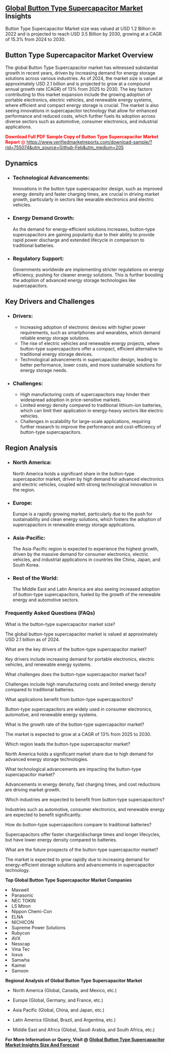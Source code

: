 <h2><a href="https://www.verifiedmarketreports.com/download-sample/?rid=755074&amp;utm_source=Github&amp;utm_medium=205" target="_blank">Global Button Type Supercapacitor Market</a> Insights</h2><p>Button Type Supercapacitor Market size was valued at USD 1.2 Billion in 2022 and is projected to reach USD 3.5 Billion by 2030, growing at a CAGR of 15.3% from 2024 to 2030.</p><p> <h2>Button Type Supercapacitor Market Overview</h2> <p>The global Button Type Supercapacitor market has witnessed substantial growth in recent years, driven by increasing demand for energy storage solutions across various industries. As of 2024, the market size is valued at approximately USD 2.1 billion and is projected to grow at a compound annual growth rate (CAGR) of 13% from 2025 to 2030. The key factors contributing to this market expansion include the growing adoption of portable electronics, electric vehicles, and renewable energy systems, where efficient and compact energy storage is crucial. The market is also seeing innovations in supercapacitor technology that allow for enhanced performance and reduced costs, which further fuels its adoption across diverse sectors such as automotive, consumer electronics, and industrial applications.</p> <p><p><span class=""><span style="color: #ff0000;"><strong>Download Full PDF Sample Copy of Button Type Supercapacitor Market Report</strong> @ </span><a href="https://www.verifiedmarketreports.com/download-sample/?rid=755074&amp;utm_source=Github-Feb&amp;utm_medium=205" target="_blank">https://www.verifiedmarketreports.com/download-sample/?rid=755074&amp;utm_source=Github-Feb&amp;utm_medium=205</a></span></p></p> <h2>Dynamics</h2> <ul> <li><h3>Technological Advancements:</h3> Innovations in the button type supercapacitor design, such as improved energy density and faster charging times, are crucial in driving market growth, particularly in sectors like wearable electronics and electric vehicles.</li> <li><h3>Energy Demand Growth:</h3> As the demand for energy-efficient solutions increases, button-type supercapacitors are gaining popularity due to their ability to provide rapid power discharge and extended lifecycle in comparison to traditional batteries.</li> <li><h3>Regulatory Support:</h3> Governments worldwide are implementing stricter regulations on energy efficiency, pushing for cleaner energy solutions. This is further boosting the adoption of advanced energy storage technologies like supercapacitors.</li> </ul> <h2>Key Drivers and Challenges</h2> <ul> <li><h3>Drivers:</h3> <ul> <li>Increasing adoption of electronic devices with higher power requirements, such as smartphones and wearables, which demand reliable energy storage solutions.</li> <li>The rise of electric vehicles and renewable energy projects, where button-type supercapacitors offer a compact, efficient alternative to traditional energy storage devices.</li> <li>Technological advancements in supercapacitor design, leading to better performance, lower costs, and more sustainable solutions for energy storage needs.</li> </ul> </li> <li><h3>Challenges:</h3> <ul> <li>High manufacturing costs of supercapacitors may hinder their widespread adoption in price-sensitive markets.</li> <li>Limited energy density compared to traditional lithium-ion batteries, which can limit their application in energy-heavy sectors like electric vehicles.</li> <li>Challenges in scalability for large-scale applications, requiring further research to improve the performance and cost-efficiency of button-type supercapacitors.</li> </ul> </li> </ul> <h2>Region Analysis</h2> <ul> <li><h3>North America:</h3> North America holds a significant share in the button-type supercapacitor market, driven by high demand for advanced electronics and electric vehicles, coupled with strong technological innovation in the region.</li> <li><h3>Europe:</h3> Europe is a rapidly growing market, particularly due to the push for sustainability and clean energy solutions, which fosters the adoption of supercapacitors in renewable energy storage applications.</li> <li><h3>Asia-Pacific:</h3> The Asia-Pacific region is expected to experience the highest growth, driven by the massive demand for consumer electronics, electric vehicles, and industrial applications in countries like China, Japan, and South Korea.</li> <li><h3>Rest of the World:</h3> The Middle East and Latin America are also seeing increased adoption of button-type supercapacitors, fueled by the growth of the renewable energy and automotive sectors.</li> </ul> <h3>Frequently Asked Questions (FAQs)</h3> <p>What is the button-type supercapacitor market size?</p> <p>The global button-type supercapacitor market is valued at approximately USD 2.1 billion as of 2024.</p> <p>What are the key drivers of the button-type supercapacitor market?</p> <p>Key drivers include increasing demand for portable electronics, electric vehicles, and renewable energy systems.</p> <p>What challenges does the button-type supercapacitor market face?</p> <p>Challenges include high manufacturing costs and limited energy density compared to traditional batteries.</p> <p>What applications benefit from button-type supercapacitors?</p> <p>Button-type supercapacitors are widely used in consumer electronics, automotive, and renewable energy systems.</p> <p>What is the growth rate of the button-type supercapacitor market?</p> <p>The market is expected to grow at a CAGR of 13% from 2025 to 2030.</p> <p>Which region leads the button-type supercapacitor market?</p> <p>North America holds a significant market share due to high demand for advanced energy storage technologies.</p> <p>What technological advancements are impacting the button-type supercapacitor market?</p> <p>Advancements in energy density, fast charging times, and cost reductions are driving market growth.</p> <p>Which industries are expected to benefit from button-type supercapacitors?</p> <p>Industries such as automotive, consumer electronics, and renewable energy are expected to benefit significantly.</p> <p>How do button-type supercapacitors compare to traditional batteries?</p> <p>Supercapacitors offer faster charge/discharge times and longer lifecycles, but have lower energy density compared to batteries.</p> <p>What are the future prospects of the button-type supercapacitor market?</p> <p>The market is expected to grow rapidly due to increasing demand for energy-efficient storage solutions and advancements in supercapacitor technology.</p> </p><p><strong>Top Global Button Type Supercapacitor Market Companies</strong></p><div data-test-id=""><p><li>Maxwell</li><li> Panasonic</li><li> NEC TOKIN</li><li> LS Mtron</li><li> Nippon Chemi-Con</li><li> ELNA</li><li> NICHICON</li><li> Supreme Power Solutions</li><li> Rubycon</li><li> AVX</li><li> Nesscap</li><li> Vina Tec</li><li> Ioxus</li><li> Samwha</li><li> Kaimei</li><li> Samxon</li></p><div><strong>Regional Analysis of&nbsp;Global Button Type Supercapacitor Market</strong></div><ul><li dir="ltr"><p dir="ltr">North America&nbsp;(Global, Canada, and Mexico, etc.)</p></li><li dir="ltr"><p dir="ltr">Europe (Global, Germany, and France, etc.)</p></li><li dir="ltr"><p dir="ltr">Asia Pacific&nbsp;(Global, China, and Japan, etc.)</p></li><li dir="ltr"><p dir="ltr">Latin America&nbsp;(Global, Brazil, and Argentina, etc.)</p></li><li dir="ltr">Middle East and Africa&nbsp;(Global, Saudi Arabia, and South Africa, etc.)</li></ul><p><strong>For More Information or Query, Visit @&nbsp;</strong><strong><a href="https://www.verifiedmarketreports.com/product/button-type-supercapacitor-market/?utm_source=Github&amp;utm_medium=205" target="_blank">Global Button Type Supercapacitor Market Insights Size And Forecast</a></strong></p></div>
